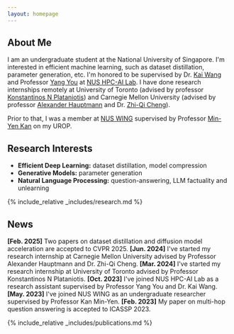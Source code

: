 ```yaml
---
layout: homepage
---
```


## About Me

I am an undergraduate student at the National University of Singapore. I'm interested in efficient machine learning, 
such as dataset distillation, parameter generation, etc. I'm honored to be supervised by Dr. [Kai Wang](https://kaiwang960112.github.io/) and Professor
[Yang You](https://www.comp.nus.edu.sg/~youy/) at [NUS HPC-AI Lab](https://ai.comp.nus.edu.sg/). I have done research internships remotely at University of Toronto (advised by professor
[Konstantinos N Plataniotis](https://www.plataniotis.com/)) and Carnegie Mellon University (advised by professor [Alexander Hauptmann](https://www.cs.cmu.edu/~alex/) and Dr. [Zhi-Qi Cheng](https://zhiqic.github.io/homepage/index.html)).

Prior to that, I was a member at [NUS WING](https://wing.comp.nus.edu.sg/) supervised by Professor [Min-Yen Kan](https://www.comp.nus.edu.sg/~kanmy/) on my UROP.

## Research Interests

- **Efficient Deep Learning:** dataset distillation, model compression
- **Generative Models:** parameter generation
- **Natural Language Processing:** question-answering, LLM factuality and unlearning

{% include_relative _includes/research.md %}

## News

**[Feb. 2025]**  Two papers on dataset distillation and diffusion model acceleration are accepted to CVPR 2025.
**[Jun. 2024]**  I've started my research internship at Carnegie Mellon University advised by Professor Alexander Hauptmann and Dr. Zhi-Qi Cheng.
**[Mar. 2024]**  I've started my research internship at University of Toronto advised by Professor Konstantinos N Plataniotis.
**[Oct. 2023]**  I've joined NUS HPC-AI Lab as a research assistant supervised by Professor Yang You and Dr. Kai Wang.
**[May. 2023]**  I've joined NUS WING as an undergraduate researcher supervised by Professor Kan Min-Yen.
**[Feb. 2023]**  My paper on multi-hop question answering is accepted to ICASSP 2023.


{% include_relative _includes/publications.md %}

